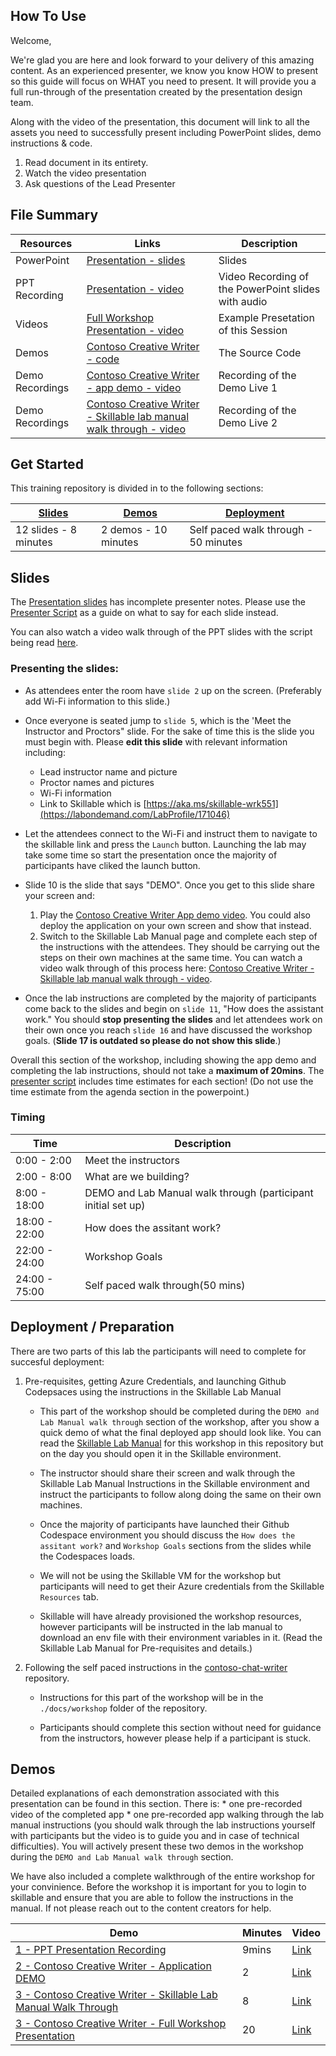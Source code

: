 ## How To Use 

Welcome,

We're glad you are here and look forward to your delivery of this amazing content. As an experienced presenter, we know you know HOW to present so this guide will focus on WHAT you need to present. It will provide you a full run-through of the presentation created by the presentation design team. 

Along with the video of the presentation, this document will link to all the assets you need to successfully present including PowerPoint slides, demo instructions & code.

1.  Read document in its entirety.
2.  Watch the video presentation
3.  Ask questions of the Lead Presenter

## File Summary

| Resources          | Links                            | Description |
|-------------------|----------------------------------|-------------------|
| PowerPoint        | [Presentation - slides](https://aka.ms/AArxx4v) | Slides |
| PPT Recording     | [Presentation - video](https://aka.ms/AAs4l8x) | Video Recording of the PowerPoint slides with audio |
| Videos            | [Full Workshop Presentation - video](https://aka.ms/AAs50ni) | Example Presetation of this Session |
| Demos             | [Contoso Creative Writer - code](https://github.com/Azure-Samples/contoso-creative-writer) | The Source Code | 
| Demo Recordings           | [Contoso Creative Writer - app demo - video](https://aka.ms/AAs4t0n) | Recording of the Demo Live 1 | 
| Demo Recordings           | [Contoso Creative Writer - Skillable lab manual walk through - video](https://aka.ms/AAs9str) | Recording of the Demo Live 2 | 


## Get Started

This training repository is divided in to the following sections:

| [Slides](#slides) | [Demos](#demos) | [Deployment](#deployment-Preparation) | 
|-------------------|---------------------------|--------------------------------------
| 12 slides - 8 minutes| 2 demos - 10 minutes | Self paced walk through - 50 minutes

## Slides

The [Presentation slides](https://aka.ms/AArxx4v) has incomplete presenter notes. Please use the [Presenter Script](SCRIPT.md) as a guide on what to say for each slide instead. 

You can also watch a video walk through of the PPT slides with the script being read [here](https://aka.ms/AAs4l8x). 

### Presenting the slides: 

- As attendees enter the room have `slide 2` up on the screen. (Preferably add Wi-Fi information to this slide.)
  
- Once everyone is seated jump to `slide 5`, which is the 'Meet the Instructor and Proctors" slide. For the sake of time this is the slide you must begin with. Please **edit this slide** with relevant information including:
  
    * Lead instructor name and picture
    * Proctor names and pictures 
    * Wi-Fi information
    * Link to Skillable which is [https://aka.ms/skillable-wrk551](https://labondemand.com/LabProfile/171046)
      
- Let the attendees connect to the Wi-Fi and instruct them to navigate to the skillable link and press the `Launch` button. Launching the lab may take some time so start the presentation once the majority of participants have cliked the launch button. 
  
- Slide 10 is the slide that says "DEMO". Once you get to this slide share your screen and:
  
    1. Play the [Contoso Creative Writer App demo video](https://aka.ms/AAs4t0n). You could also deploy the application on your own screen and show that instead. 
    2. Switch to the Skillable Lab Manual page and complete each step of the instructions with the attendees. They should be carrying out the steps on their own machines at the same time. You can watch a video walk through of this process here:  [Contoso Creative Writer - Skillable lab manual walk through - video](https://aka.ms/AAs9str).
       
- Once the lab instructions are completed by the majority of participants come back to the slides and begin on `slide 11`, "How does the assistant work." You should **stop presenting the slides** and let attendees work on their own once you reach `slide 16` and have discussed the workshop goals. (**Slide 17 is outdated so please do not show this slide**.) 

Overall this section of the workshop, including showing the app demo and completing the lab instructions, should not take a **maximum of 20mins**. The [presenter script](SCRIPT.md) includes time estimates for each section! (Do not use the time estimate from the agenda section in the powerpoint.)

### Timing

| Time        | Description 
--------------|-------------
0:00 - 2:00   | Meet the instructors 
2:00 - 8:00  | What are we building?
8:00 - 18:00 | DEMO and Lab Manual walk through (participant initial set up)
18:00 - 22:00 | How does the assitant work?
22:00 - 24:00 | Workshop Goals 
24:00 - 75:00 | Self paced walk through(50 mins)

## Deployment / Preparation

There are two parts of this lab the participants will need to complete for succesful deployment: 

1. Pre-requisites, getting Azure Credentials, and launching Github Codepsaces using the instructions in the Skillable Lab Manual

    * This part of the workshop should be completed during the `DEMO and Lab Manual walk through` section of the workshop, after you show a quick demo of what the final deployed app should look like. You can read the [Skillable Lab Manual](LAB_MANUAL.md) for this workshop in this repository but on the day you should open it in the Skillable environment. 

    * The instructor should share their screen and walk through the Skillable Lab Manual Instructions in the Skillable environment and instruct the participants to follow along doing the same on their own machines. 

    * Once the majority of participants have launched their Github Codespace environment you should discuss the `How does the assitant work?` and `Workshop Goals` sections from the slides while the Codespaces loads. 

    * We will not be using the Skillable VM for the workshop but participants will need to get their Azure credentials from the Skillable `Resources` tab. 

    * Skillable will have already provisioned the workshop resources, however participants will be instructed in the lab manual to download an env file with their environment variables in it. (Read the Skillable Lab Manual for Pre-requisites and details.)

2.   Following the self paced instructions in the [contoso-chat-writer](https://github.com/Azure-Samples/contoso-creative-writer) repository.

        * Instructions for this part of the workshop will be in the `./docs/workshop` folder of the repository.
          
        * Participants should complete this section without need for guidance from the instructors, however please help if a participant is stuck.  


## Demos

Detailed explanations of each demonstration associated with this presentation can be found in this section. There is:
    * one pre-recorded video of the completed app 
    * one pre-recorded app walking through the lab manual instructions (you should walk through the lab instructions yourself with participants but the video is to guide you and in case of technical difficulties). 
You will actively present these two demos in the workshop during the `DEMO and Lab Manual walk through` section. 

We have also included a complete walkthrough of the entire workshop for your convinience. 
Before the workshop it is important for you to login to skillable and ensure that you are able to follow the instructions in the manual. If not please reach out to the content creators for help.

| Demo 	                                                                                               | Minutes | Video |
-------------------------------------------------------------------------------------------------------|---------|----------------- | 
|  [1 - PPT Presentation Recording](https://aka.ms/AAs4l8x) | 9mins       | [Link](https://aka.ms/AAs4l8x) |
|  [2 - Contoso Creative Writer - Application DEMO](https://github.com/Azure-Samples/contoso-creative-writer) | 2       | [Link](https://github.com/Azure-Samples/contoso-creative-writer) |
|  [3 - Contoso Creative Writer - Skillable Lab Manual Walk Through](LAB_MANUAL.md) | 8       | [Link](https://aka.ms/AAs9str) |
|  [3 - Contoso Creative Writer - Full Workshop Presentation](https://aka.ms/AAs50ni) | 20       | [Link](https://aka.ms/AAs50ni) |

 

